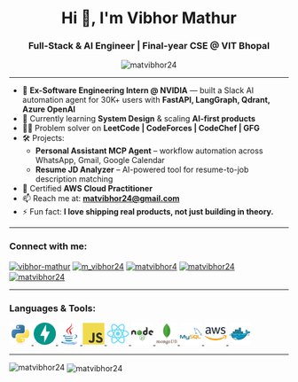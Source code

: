 <h1 align="center">Hi 👋, I'm Vibhor Mathur</h1>
<h3 align="center">Full-Stack & AI Engineer | Final-year CSE @ VIT Bhopal</h3>

<p align="center">
  <img src="https://komarev.com/ghpvc/?username=matvibhor24&label=Profile%20views&color=0e75b6&style=flat" alt="matvibhor24" />
</p>

---

- 🔭 **Ex-Software Engineering Intern @ NVIDIA** — built a Slack AI automation agent for 30K+ users with **FastAPI, LangGraph, Qdrant, Azure OpenAI**  
- 🌱 Currently learning **System Design** & scaling **AI-first products**  
- 👨‍💻 Problem solver on **LeetCode | CodeForces | CodeChef | GFG**  
- 🛠️ Projects:  
  - **Personal Assistant MCP Agent** – workflow automation across WhatsApp, Gmail, Google Calendar  
  - **Resume JD Analyzer** – AI-powered tool for resume-to-job description matching  
- 📜 Certified **AWS Cloud Practitioner**  
- 📫 Reach me at: **matvibhor24@gmail.com**  
- ⚡ Fun fact: **I love shipping real products, not just building in theory.**

---

<h3 align="left">Connect with me:</h3>
<p align="left">
<a href="https://linkedin.com/in/vibhor-mathur" target="blank"><img align="center" src="https://raw.githubusercontent.com/rahuldkjain/github-profile-readme-generator/master/src/images/icons/Social/linked-in-alt.svg" alt="vibhor-mathur" height="30" width="40" /></a>
<a href="https://www.codechef.com/users/m_vibhor24" target="blank"><img align="center" src="https://cdn.jsdelivr.net/npm/simple-icons@3.1.0/icons/codechef.svg" alt="m_vibhor24" height="30" width="40" /></a>
<a href="https://codeforces.com/profile/matvibhor4" target="blank"><img align="center" src="https://raw.githubusercontent.com/rahuldkjain/github-profile-readme-generator/master/src/images/icons/Social/codeforces.svg" alt="matvibhor4" height="30" width="40" /></a>
<a href="https://leetcode.com/matvibhor24" target="blank"><img align="center" src="https://raw.githubusercontent.com/rahuldkjain/github-profile-readme-generator/master/src/images/icons/Social/leet-code.svg" alt="matvibhor24" height="30" width="40" /></a>
<a href="https://auth.geeksforgeeks.org/user/matvibhor24" target="blank"><img align="center" src="https://raw.githubusercontent.com/rahuldkjain/github-profile-readme-generator/master/src/images/icons/Social/geeks-for-geeks.svg" alt="matvibhor24" height="30" width="40" /></a>
</p>

---

<h3 align="left">Languages & Tools:</h3>
<p align="left">
<a href="https://www.python.org" target="_blank" rel="noreferrer"> <img src="https://raw.githubusercontent.com/devicons/devicon/master/icons/python/python-original.svg" alt="python" width="40" height="40"/> </a>
<a href="https://fastapi.tiangolo.com/" target="_blank" rel="noreferrer"> <img src="https://raw.githubusercontent.com/devicons/devicon/master/icons/fastapi/fastapi-original.svg" alt="fastapi" width="40" height="40"/> </a>
<a href="https://www.java.com" target="_blank" rel="noreferrer"> <img src="https://raw.githubusercontent.com/devicons/devicon/master/icons/java/java-original.svg" alt="java" width="40" height="40"/> </a>
<a href="https://developer.mozilla.org/en-US/docs/Web/JavaScript" target="_blank" rel="noreferrer"> <img src="https://raw.githubusercontent.com/devicons/devicon/master/icons/javascript/javascript-original.svg" alt="javascript" width="40" height="40"/> </a>
<a href="https://reactjs.org/" target="_blank" rel="noreferrer"> <img src="https://raw.githubusercontent.com/devicons/devicon/master/icons/react/react-original.svg" alt="react" width="40" height="40"/> </a>
<a href="https://nodejs.org" target="_blank" rel="noreferrer"> <img src="https://raw.githubusercontent.com/devicons/devicon/master/icons/nodejs/nodejs-original-wordmark.svg" alt="nodejs" width="40" height="40"/> </a>
<a href="https://www.mongodb.com/" target="_blank" rel="noreferrer"> <img src="https://raw.githubusercontent.com/devicons/devicon/master/icons/mongodb/mongodb-original-wordmark.svg" alt="mongodb" width="40" height="40"/> </a>
<a href="https://www.mysql.com/" target="_blank" rel="noreferrer"> <img src="https://raw.githubusercontent.com/devicons/devicon/master/icons/mysql/mysql-original-wordmark.svg" alt="mysql" width="40" height="40"/> </a>
<a href="https://aws.amazon.com" target="_blank" rel="noreferrer"> <img src="https://raw.githubusercontent.com/devicons/devicon/master/icons/amazonwebservices/amazonwebservices-original.svg" alt="aws" width="40" height="40"/> </a>
<a href="https://www.docker.com/" target="_blank" rel="noreferrer"> <img src="https://raw.githubusercontent.com/devicons/devicon/master/icons/docker/docker-original.svg" alt="docker" width="40" height="40"/> </a>
</p>

---

<p><img align="left" src="https://github-readme-stats.vercel.app/api/top-langs?username=matvibhor24&show_icons=true&locale=en&layout=compact" alt="matvibhor24" /></p>
<p>&nbsp;<img align="center" src="https://github-readme-stats.vercel.app/api?username=matvibhor24&show_icons=true&locale=en" alt="matvibhor24" /></p>
